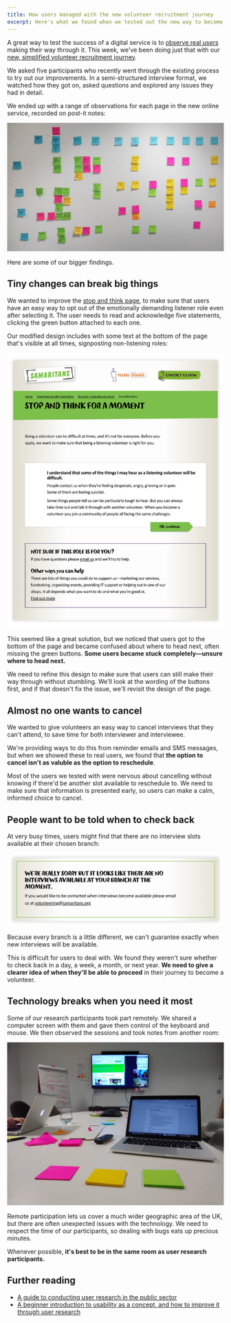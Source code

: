 ```yaml
---
title: How users managed with the new volunteer recruitment journey
excerpt: Here's what we found when we tested out the new way to become a volunteer with real people.
---
```


A great way to test the success of a digital service is to [observe real users](https://betterdigital.services/principles/#start-with-user-needs-and-keep-them-involved) making their way through it. This week, we've been doing just that with our [new, simplified volunteer recruitment journey](/volunteer-recruitment-improvements.html).

We asked five participants who recently went through the existing process to try out our improvements. In a semi-structured interview format, we watched how they got on, asked questions and explored any issues they had in detail.

We ended up with a range of observations for each page in the new online service, recorded on post-it notes:

![We use post-its a lot.](/uploads/ur_3.jpg)

Here are some of our bigger findings.


## Tiny changes can break big things

We wanted to improve the [stop and think page](https://volunteer.samaritans.org/volunteer/listening-volunteer/enquire/considerations), to make sure that users have an easy way to opt out of the emotionally demanding listener role even after selecting it. The user needs to read and acknowledge five statements, clicking the green button attached to each one.

Our modified design includes with some text at the bottom of the page that's visible at all times, signposting non-listening roles:

![The test design for the stop and think page](/uploads/ur_4.jpg)

This seemed like a great solution, but we noticed that users got to the bottom of the page and became confused about where to head next, often missing the green buttons. **Some users became stuck completely—unsure where to head next.**

We need to refine this design to make sure that users can still make their way through without stumbling. We'll look at the wording of the buttons first, and if that doesn't fix the issue, we'll revisit the design of the page.


## Almost no one wants to cancel

We wanted to give volunteers an easy way to cancel interviews that they can't attend, to save time for both interviewer and interviewee.

We're providing ways to do this from reminder emails and SMS messages, but when we showed these to real users, we found that **the option to cancel isn't as valuble as the option to reschedule**.

Most of the users we tested with were nervous about cancelling without knowing if there'd be another slot available to reschedule to. We need to make sure that information is presented early, so users can make a calm, informed choice to cancel.


## People want to be told when to check back

At very busy times, users might find that there are no interview slots available at their chosen branch:

![The "no interviews available" message](/uploads/ur_5.jpg)

Because every branch is a little different, we can't guarantee exactly when new interviews will be available.

This is difficult for users to deal with. We found they weren't sure whether to check back in a day, a week, a month, or next year. **We need to give a clearer idea of when they'll be able to proceed** in their journey to become a volunteer.


## Technology breaks when you need it most

Some of our research participants took part remotely. We shared a computer screen with them and gave them control of the keyboard and mouse. We then observed the sessions and took notes from another room:

![We use post-its a lot.](/uploads/ur_1.jpg)

Remote participation lets us cover a much wider geographic area of the UK, but there are often unexpected issues with the technology. We need to respect the time of our participants, so dealing with bugs eats up precious minutes.

Whenever possible, **it's best to be in the same room as user research participants.**

## Further reading

- [A guide to conducting user research in the public sector](https://www.gov.uk/service-manual/user-research)
- [A beginner introduction to usability as a concept, and how to improve it through user research](https://www.nngroup.com/articles/usability-101-introduction-to-usability/)

